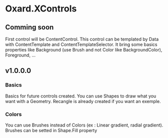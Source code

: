# Oxard.XControls
## Comming soon
First control will be ContentControl. This control can be templated by Data with ContentTemplate and ContentTemplateSelector. It bring some basics properties like Background (use Brush and not Color like BackgroundColor), Foreground, ...
## v1.0.0.0
### Basics
Basics for future controls created. You can use Shapes to draw what you want with a Geometry.
Recangle is already created if you want an exemple.
### Colors
You can use Brushes instead of Colors (ex : Linear gradient, radial gradient). Brushes can be setted in Shape.Fill property
